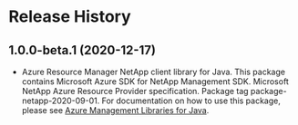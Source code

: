 # Release History

## 1.0.0-beta.1 (2020-12-17)

- Azure Resource Manager NetApp client library for Java. This package contains Microsoft Azure SDK for NetApp Management SDK. Microsoft NetApp Azure Resource Provider specification. Package tag package-netapp-2020-09-01. For documentation on how to use this package, please see [Azure Management Libraries for Java](https://aka.ms/azsdk/java/mgmt).